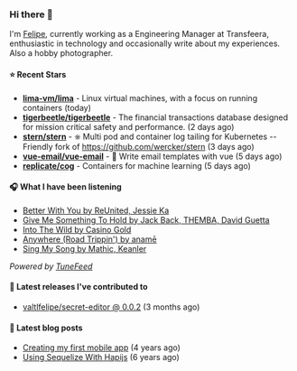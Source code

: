 ### Hi there 👋

I'm [Felipe](https://felipevm.com), currently working as a Engineering Manager at Transfeera, enthusiastic in technology and occasionally write about my experiences. Also a hobby photographer.

#### ⭐ Recent Stars
- **[lima-vm/lima](https://github.com/lima-vm/lima)** - Linux virtual machines, with a focus on running containers (today)
- **[tigerbeetle/tigerbeetle](https://github.com/tigerbeetle/tigerbeetle)** - The financial transactions database designed for mission critical safety and performance. (2 days ago)
- **[stern/stern](https://github.com/stern/stern)** - ⎈ Multi pod and container log tailing for Kubernetes -- Friendly fork of https://github.com/wercker/stern (3 days ago)
- **[vue-email/vue-email](https://github.com/vue-email/vue-email)** - 💌 Write email templates with vue (5 days ago)
- **[replicate/cog](https://github.com/replicate/cog)** - Containers for machine learning (5 days ago)

#### 🎧 What I have been listening
- [Better With You by ReUnited, Jessie Ka](https://open.spotify.com/track/0Kw5ApyoMQw4Adga16rtcm)
- [Give Me Something To Hold by Jack Back, THEMBA, David Guetta](https://open.spotify.com/track/4uPA1ZZZVNzRjUgQ5Wn98F)
- [Into The Wild by Casino Gold](https://open.spotify.com/track/22ST9Kg2kSSxeLq3XVdcjg)
- [Anywhere (Road Trippin&#39;) by anamē](https://open.spotify.com/track/5rXJXEBTHqOjeLQbYSa07n)
- [Sing My Song by Mathic, Keanler](https://open.spotify.com/track/4TUmpyEGSOsE28M0KbbtHL)

_Powered by [TuneFeed](https://tunefeed.app?ref=valtlfelipe-gh-profile)_ 

#### 🚀 Latest releases I've contributed to


- [valtlfelipe/secret-editor @ 0.0.2](https://github.com/valtlfelipe/secret-editor/releases/tag/0.0.2) (3 months ago)

#### 📄 Latest blog posts
- [Creating my first mobile app](https://felipevm.com/posts/creating-my-first-mobile-app/) (4 years ago)
- [Using Sequelize With Hapijs](https://felipevm.com/posts/using-sequelize-with-hapijs/) (6 years ago)
